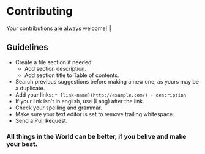 # Contributing

Your contributions are always welcome! 🤗

## Guidelines

* Create a file section if needed.
    * Add section description.
    * Add section title to Table of contents.
* Search previous suggestions before making a new one, as yours may be a duplicate.
* Add your links: `* [link-name](http://example.com/) - description`
* If your link isn't in english, use (Lang) after the link.
* Check your spelling and grammar.
* Make sure your text editor is set to remove trailing whitespace.
* Send a Pull Request.

### All things in the World can be better, if you belive and make your best.